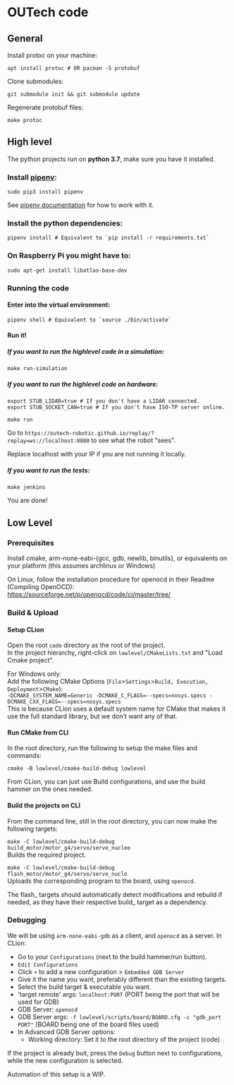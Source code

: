 # OUTech code

## General 

Install protoc on your machine:
```shell
apt install protoc # OR pacman -S protobuf
```

Clone submodules:
```shell
git submodule init && git submodule update
```

Regenerate protobuf files:
```shell
make protoc
```

## High level
The python projects run on **python 3.7**, make sure you have it installed.

###  Install [pipenv](https://github.com/pypa/pipenv):
```shell
sudo pip3 install pipenv
```
See [pipenv documentation](https://github.com/pypa/pipenv/blob/master/README.md) for how to work with it.

### Install the python dependencies:
```shell
pipenv install # Equivalent to `pip install -r requirements.txt`
```

### On Raspberry Pi you might have to: 
```
sudo apt-get install libatlas-base-dev
```

### Running the code
#### Enter into the virtual environment:
```shell
pipenv shell # Equivalent to `source ./bin/activate`
```

#### Run it!
##### If you want to run the highlevel code in a simulation:
```shell
make run-simulation
```
##### If you want to run the highlevel code on hardware:
```shell
export STUB_LIDAR=true # If you don't have a LIDAR connected.
export STUB_SOCKET_CAN=true # If you don't have ISO-TP server online.

make run
```
Go to `https://outech-robotic.github.io/replay/?replay=ws://localhost:8080` to see what the robot "sees".

Replace localhost with your IP if you are not running it locally.

##### If you want to run the tests:
```shell
make jenkins
```

You are done! 

## Low Level
### Prerequisites
Install cmake, arm-none-eabi-{gcc, gdb, newlib, binutils}, or equivalents on your platform (this assumes archlinux or Windows)

On Linux, follow the installation procedure for openocd in their Readme (Compiling OpenOCD):\
https://sourceforge.net/p/openocd/code/ci/master/tree/

### Build & Upload
#### Setup CLion
Open the root ```code``` directory as the root of the project.\
In the project hierarchy, right-click on ```lowlevel/CMakeLists.txt``` and "Load Cmake project".

For Windows only:\
Add the following CMake Options (```File```>```Settings```>```Build, Execution, Deployment```>```CMake```):\
```-DCMAKE_SYSTEM_NAME=Generic -DCMAKE_C_FLAGS=--specs=nosys.specs -DCMAKE_CXX_FLAGS=--specs=nosys.specs```\
This is because CLion uses a default system name for CMake that makes it use the full standard library, but we don't want any of that.

#### Run CMake from CLI
In the root directory, run the following to setup the make files and commands:
```shell script
cmake -B lowlevel/cmake-build-debug lowlevel
```

From CLion, you can just use Build configurations, and use the build hammer on the ones needed.

#### Build the projects on CLI
From the command line, still in the root directory, you can now make the following targets:

```make -C lowlevel/cmake-build-debug build_motor/motor_g4/servo/servo_nucleo```\
Builds the required project.

```make -C lowlevel/cmake-build-debug flash_motor/motor_g4/servo/servo_nuclo```\
Uploads the corresponding program to the board, using ```openocd```.

The  flash_ targets should automatically detect modifications and rebuild if needed, as they have their respective build_ target as a dependency.

### Debugging

We will be using ```arm-none-eabi-gdb``` as a client, and ```openocd``` as a server.
In CLion:
* Go to your ```Configurations``` (next to the build hammer/run button).
* ```Edit Configurations```
* Click ```+``` to add a new configuration > ```Embedded GDB Server```
* Give it the name you want, preferably different than the existing targets.
* Select the build target & executable you want.
* 'target remote' args: ```localhost:PORT``` (PORT being the port that will be used for GDB)
* GDB Server: ```openocd```
* GDB Server args: ```-f lowlevel/scripts/board/BOARD.cfg -c "gdb_port PORT"``` (BOARD being one of the board files used)
* In Advanced GDB Server options:
  * Working directory: Set it to the root directory of the project (code)

If the project is already buit, press the ```Debug``` button next to configurations, while the new configuration is selected.

Automation of this setup is a WIP.